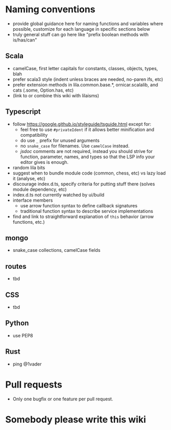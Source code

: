 # Naming conventions
- provide global guidance here for naming functions and variables where possible, customize for each language in specific sections below
- truly general stuff can go here like "prefix boolean methods with is/has/can"
## Scala
- camelCase, first letter capitals for constants, classes, objects, types, blah
- prefer scala3 style (indent unless braces are needed, no-paren ifs, etc)
- prefer extension methods in lila.common.base.*, ornicar.scalalib, and cats (.some, Option.has, etc)
- (link to or combine this wiki with lilaisms)
## Typescript
- follow https://google.github.io/styleguide/tsguide.html except for:
  - feel free to use `#privateIdent` if it allows better minification and compatibility
  - do use `_` prefix for unused arguments
  - no `snake_case` for filenames. Use `camelCase` instead.
  - *jsdoc* comments are not required, instead you should strive for function, parameter, names, and types so that the LSP info your editor gives is enough.
- random lila bits
- suggest when to bundle module code (common, chess, etc) vs lazy load it (analyse, etc)
- discourage index.d.ts, specify criteria for putting stuff there (solves module dependency, etc)
- index.d.ts not currently watched by ui/build
- interface members
  - use arrow function syntax to define callback signatures
  - traditional function syntax to describe service implementations
- find and link to straightforward explanation of `this` behavior (arrow functions, etc.)
## mongo
- snake_case collections, camelCase fields
## routes
- tbd
## CSS
- tbd
## Python
- use PEP8
## Rust
- ping @1vader

# Pull requests

- Only one bugfix or one feature per pull request.

# Somebody please write this wiki
